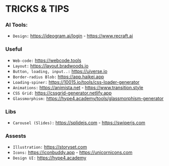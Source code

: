 # TRICKS & TIPS

### AI Tools:
- `Design:` https://ideogram.ai/login - https://www.recraft.ai

### Useful
- `Web-code:` https://webcode.tools
- `Layout:` https://layout.bradwoods.io
- `Button, loading, input..:` https://uiverse.io
- `Border-radius Blob:` https://app.haikei.app
- `Loading-spiner:` https://10015.io/tools/css-loader-generator
- `Animations:` https://animista.net - https://www.transition.style
- `CSS Grid:` https://cssgrid-generator.netlify.app
- `Glassmorphism:` https://hype4.academy/tools/glassmorphism-generator

### Libs
- `Carousel (Slides):` https://splidejs.com - https://swiperjs.com

### Assests
- `Illustration:` https://storyset.com
- `Icons:` https://iconbuddy.app - https://unicornicons.com
- `Design UI:` https://hype4.academy
